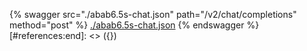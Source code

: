 [#references:start]: <> ({ "template": "openapi" })
{% swagger src="./abab6.5s-chat.json" path="/v2/chat/completions" method="post" %}
[./abab6.5s-chat.json](./abab6.5s-chat.json)
{% endswagger %}
[#references:end]: <> ({})